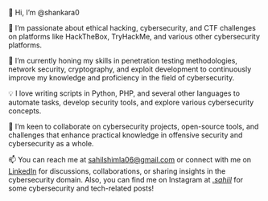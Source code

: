 👋 Hi, I’m @shankara0

👀 I’m passionate about ethical hacking, cybersecurity, and CTF challenges on platforms like HackTheBox, TryHackMe, and various other cybersecurity platforms.

🌱 I’m currently honing my skills in penetration testing methodologies, network security, cryptography, and exploit development to continuously improve my knowledge and proficiency in the field of cybersecurity.

💡 I love writing scripts in Python, PHP, and several other languages to automate tasks, develop security tools, and explore various cybersecurity concepts.

💞️ I’m keen to collaborate on cybersecurity projects, open-source tools, and challenges that enhance practical knowledge in offensive security and cybersecurity as a whole.

📫 You can reach me at sahilshimla06@gmail.com or connect with me on [LinkedIn](https://www.linkedin.com/in/sahil-gupta-9959821ab/) for discussions, collaborations, or sharing insights in the cybersecurity domain. Also, you can find me on Instagram at [_.sahiil_](https://www.instagram.com/_.sahiil_/) for some cybersecurity and tech-related posts!

